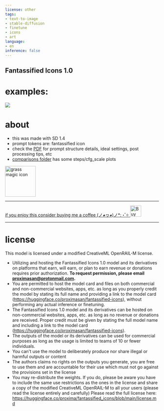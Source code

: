 ```yaml
---
license: other
tags:
- text-to-image
- stable-diffusion
- finetune
- icons
- art
language:
- en
inference: false
---
```


## Fantassified Icons 1.0

# examples:

[<img src="https://huggingface.co/proxima/fantassified_icons/resolve/main/v1_overview.jpg">](https://huggingface.co/proxima/fantassified_icons/blob/main/v1_overview.jpg)


# about


- this was made with SD 1.4 
- prompt tokens are: fantassified icon
- check the [PDF](https://huggingface.co/proxima/fantassified_icons/blob/main/fantassified_icons_v1_handbook.pdf) for prompt structure details, ideal settings, post processing tips, etc
- [comparisons folder](https://huggingface.co/proxima/fantassified_icons/tree/main/comparisons) has some steps/cfg_scale plots

<a href='https://huggingface.co/proxima/fantassified_icons/blob/main/icon_examples/chest_and_potion.png' target='_blank'><img height='100' style='border:0px;height:100px;' src='https://huggingface.co/proxima/fantassified_icons/resolve/main/icon_examples/chest_and_potion.png' border='0' alt='grass magic icon' />


----

if you enjoy this consider buying me a coffee (ノ◕ヮ◕)ノ*:・゚✧
<a href='https://ko-fi.com/S6S6FUYKY' target='_blank'><img height='36' style='border:0px;height:36px;' src='https://storage.ko-fi.com/cdn/kofi3.png?v=3' border='0' alt='Buy Me a Coffee at ko-fi.com' /></a>

----

# license
This model is licensed under a modified CreativeML OpenRAIL-M license.

* Utilizing and hosting the Fantassified Icons 1.0 model and its derivatives on platforms that earn, will earn, or plan to earn revenue or donations requires prior authorization. **To request permission, please email proximasan@protonmail.com.**
* You are permitted to host the model card and files on both commercial and non-commercial websites, apps, etc. as long as you properly credit the model by stating its full name and providing a link to the model card (https://huggingface.co/proximasan/fantassified-icons), without performing any actual inference or finetuning.
* The Fantassified Icons 1.0 model and its derivatives can be hosted on non-commercial websites, apps, etc. as long as no revenue or donations are received. Proper credit must be given by stating the full model name and including a link to the model card (https://huggingface.co/proximasan/fantassified-icons).
* The outputs of the model or its derivatives can be used for commercial purposes as long as the usage is limited to teams of 10 or fewer individuals.
* You can't use the model to deliberately produce nor share illegal or harmful outputs or content
* The authors claims no rights on the outputs you generate, you are free to use them and are accountable for their use which must not go against the provisions set in the license
* You may re-distribute the weights. If you do, please be aware you have to include the same use restrictions as the ones in the license and share a copy of the modified CreativeML OpenRAIL-M to all your users (please read the license entirely and carefully) Please read the full license here: https://huggingface.co/proxima/fantassified_icons/blob/main/license.md